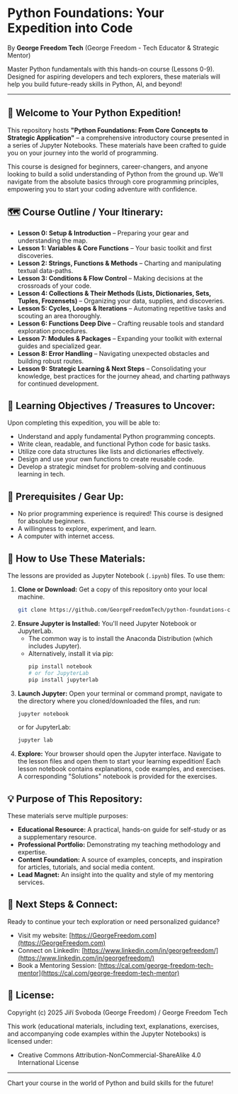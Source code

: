 # Python Foundations: Your Expedition into Code

By **George Freedom Tech** (George Freedom - Tech Educator & Strategic Mentor)

Master Python fundamentals with this hands-on course (Lessons 0-9). Designed for aspiring developers and tech explorers, these materials will help you build future-ready skills in Python, AI, and beyond!

---

## 🚀 Welcome to Your Python Expedition!

This repository hosts **"Python Foundations: From Core Concepts to Strategic Application"** – a comprehensive introductory course presented in a series of Jupyter Notebooks. These materials have been crafted to guide you on your journey into the world of programming.

This course is designed for beginners, career-changers, and anyone looking to build a solid understanding of Python from the ground up. We'll navigate from the absolute basics through core programming principles, empowering you to start your coding adventure with confidence.

## 🗺️ Course Outline / Your Itinerary:

* **Lesson 0: Setup & Introduction** – Preparing your gear and understanding the map.
* **Lesson 1: Variables & Core Functions** – Your basic toolkit and first discoveries.
* **Lesson 2: Strings, Functions & Methods** – Charting and manipulating textual data-paths.
* **Lesson 3: Conditions & Flow Control** – Making decisions at the crossroads of your code.
* **Lesson 4: Collections & Their Methods (Lists, Dictionaries, Sets, Tuples, Frozensets)** – Organizing your data, supplies, and discoveries.
* **Lesson 5: Cycles, Loops & Iterations** – Automating repetitive tasks and scouting an area thoroughly.
* **Lesson 6: Functions Deep Dive** – Crafting reusable tools and standard exploration procedures.
* **Lesson 7: Modules & Packages** – Expanding your toolkit with external guides and specialized gear.
* **Lesson 8: Error Handling** – Navigating unexpected obstacles and building robust routes.
* **Lesson 9: Strategic Learning & Next Steps** – Consolidating your knowledge, best practices for the journey ahead, and charting pathways for continued development.

## 🎯 Learning Objectives / Treasures to Uncover:

Upon completing this expedition, you will be able to:

* Understand and apply fundamental Python programming concepts.
* Write clean, readable, and functional Python code for basic tasks.
* Utilize core data structures like lists and dictionaries effectively.
* Design and use your own functions to create reusable code.
* Develop a strategic mindset for problem-solving and continuous learning in tech.

## 🎒 Prerequisites / Gear Up:

* No prior programming experience is required! This course is designed for absolute beginners.
* A willingness to explore, experiment, and learn.
* A computer with internet access.

## 🧭 How to Use These Materials:

The lessons are provided as Jupyter Notebook (`.ipynb`) files. To use them:

1.  **Clone or Download:** Get a copy of this repository onto your local machine.
    ```bash
    git clone https://github.com/GeorgeFreedomTech/python-foundations-course.git
    ```
2.  **Ensure Jupyter is Installed:** You'll need Jupyter Notebook or JupyterLab.
    * The common way is to install the Anaconda Distribution (which includes Jupyter).
    * Alternatively, install it via pip:
        ```bash
        pip install notebook
        # or for JupyterLab
        pip install jupyterlab
        ```
3.  **Launch Jupyter:** Open your terminal or command prompt, navigate to the directory where you cloned/downloaded the files, and run:
    ```bash
    jupyter notebook
    ```
    or for JupyterLab:
    ```bash
    jupyter lab
    ```
4.  **Explore:** Your browser should open the Jupyter interface. Navigate to the lesson files and open them to start your learning expedition! Each lesson notebook contains explanations, code examples, and exercises. A corresponding "Solutions" notebook is provided for the exercises.

## 💡 Purpose of This Repository:

These materials serve multiple purposes:

* **Educational Resource:** A practical, hands-on guide for self-study or as a supplementary resource.
* **Professional Portfolio:** Demonstrating my teaching methodology and expertise.
* **Content Foundation:** A source of examples, concepts, and inspiration for articles, tutorials, and social media content.
* **Lead Magnet:** An insight into the quality and style of my mentoring services.

## 🔗 Next Steps & Connect:

Ready to continue your tech exploration or need personalized guidance?

* Visit my website: [https://GeorgeFreedom.com](https://GeorgeFreedom.com)
* Connect on LinkedIn: [https://www.linkedin.com/in/georgefreedom/](https://www.linkedin.com/in/georgefreedom/)
* Book a Mentoring Session: [https://cal.com/george-freedom-tech-mentor](https://cal.com/george-freedom-tech-mentor)

## 📜 License:

Copyright (c) 2025 Jiří Svoboda (George Freedom) / George Freedom Tech

This work (educational materials, including text, explanations, exercises, and accompanying code examples within the Jupyter Notebooks) is licensed under:
* Creative Commons Attribution-NonCommercial-ShareAlike 4.0 International License

---

Chart your course in the world of Python and build skills for the future!
